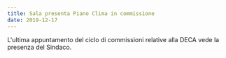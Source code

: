 ```yaml
---
title: Sala presenta Piano Clima in commissione
date: 2019-12-17
---
```


L'ultima appuntamento del ciclo di commissioni relative alla DECA vede la presenza del Sindaco.
